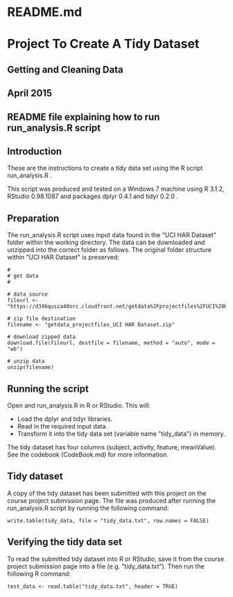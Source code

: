 # README.md

# Project To Create A Tidy Dataset
## Getting and Cleaning Data
## April 2015
## README file explaining how to run run_analysis.R script

## Introduction

These are the instructions to create a tidy data set using the R script run_analysis.R .

This script was produced and tested on a Windows 7 machine using R 3.1.2, RStudio 0.98.1087 and packages dplyr 0.4.1 and tidyr 0.2.0 .

## Preparation

The run_analysis.R script uses input data found in the "UCI HAR Dataset" folder within the working directory.  The data can be downloaded and unzipped into the correct folder as follows.  The original folder structure within "UCI HAR Dataset" is preserved:

```
#
# get data
# 

# data source
fileurl <- "https://d396qusza40orc.cloudfront.net/getdata%2Fprojectfiles%2FUCI%20HAR%20Dataset.zip"

# zip file destination
filename <- "getdata_projectfiles_UCI HAR Dataset.zip"

# download zipped data
download.file(fileurl, destfile = filename, method = "auto", mode = "wb")

# unzip data
unzip(filename)
```

## Running the script

Open and run_analysis.R in R or RStudio.  This will:
* Load the dplyr and tidyr libraries.
* Read in the required input data.
* Transform it into the tidy data set (variable name "tidy_data") in memory.

The tidy dataset has four columns (subject, activity, feature, meanValue).  See the codebook (CodeBook.md) for more information.

## Tidy dataset

A copy of the tidy dataset has been submitted with this project on the course project submission page.  The file was produced after running the run_analysis.R script by running the following command:
```
write.table(tidy_data, file = "tidy_data.txt", row.names = FALSE)
```

## Verifying the tidy data set
To read the submitted tidy dataset into R or RStudio, save it from the course project submission page into a file (e.g. "tidy_data.txt").  Then run the following R command:
```
test_data <- read.table("tidy_data.txt", header = TRUE)
```
